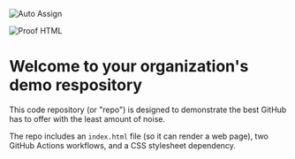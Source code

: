 ![Auto Assign](https://github.com/GreeyouSoft2/demo-repository/actions/workflows/auto-assign.yml/badge.svg)

![Proof HTML](https://github.com/GreeyouSoft2/demo-repository/actions/workflows/proof-html.yml/badge.svg)

# Welcome to your organization's demo respository
This code repository (or "repo") is designed to demonstrate the best GitHub has to offer with the least amount of noise.

The repo includes an `index.html` file (so it can render a web page), two GitHub Actions workflows, and a CSS stylesheet dependency.
